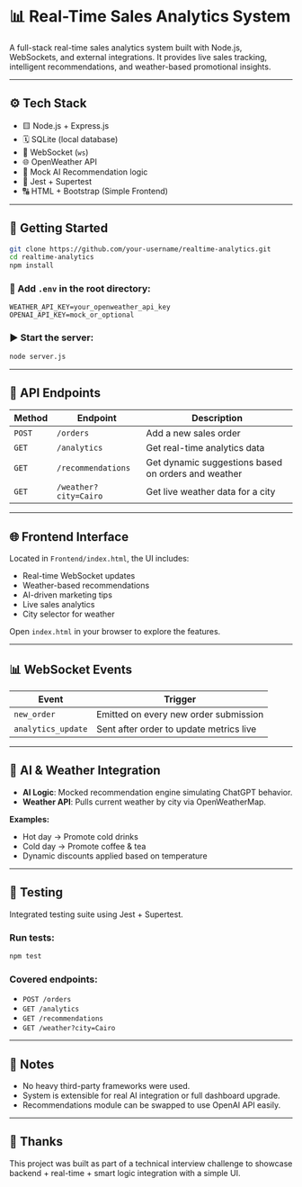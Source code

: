 # 📊 Real-Time Sales Analytics System

A full-stack real-time sales analytics system built with Node.js, WebSockets, and external integrations. It provides live sales tracking, intelligent recommendations, and weather-based promotional insights.

---

## ⚙️ Tech Stack

* 🟨 Node.js + Express.js
* 🗓️ SQLite (local database)
* 🛁 WebSocket (`ws`)
* 🌐 OpenWeather API
* 🧠 Mock AI Recommendation logic
* 🧪 Jest + Supertest
* 🔠 HTML + Bootstrap (Simple Frontend)

---

## 🚀 Getting Started

```bash
git clone https://github.com/your-username/realtime-analytics.git
cd realtime-analytics
npm install
```

### 📄 Add `.env` in the root directory:

```
WEATHER_API_KEY=your_openweather_api_key
OPENAI_API_KEY=mock_or_optional
```

### ▶️ Start the server:

```bash
node server.js
```

---

## 🛁 API Endpoints

| Method | Endpoint              | Description                                         |
| ------ | --------------------- | --------------------------------------------------- |
| `POST` | `/orders`             | Add a new sales order                               |
| `GET`  | `/analytics`          | Get real-time analytics data                        |
| `GET`  | `/recommendations`    | Get dynamic suggestions based on orders and weather |
| `GET`  | `/weather?city=Cairo` | Get live weather data for a city                    |

---

## 🌐 Frontend Interface

Located in `Frontend/index.html`, the UI includes:

* Real-time WebSocket updates
* Weather-based recommendations
* AI-driven marketing tips
* Live sales analytics
* City selector for weather

Open `index.html` in your browser to explore the features.

---

## 📊 WebSocket Events

| Event              | Trigger                                 |
| ------------------ | --------------------------------------- |
| `new_order`        | Emitted on every new order submission   |
| `analytics_update` | Sent after order to update metrics live |

---

## 🧠 AI & Weather Integration

* **AI Logic**: Mocked recommendation engine simulating ChatGPT behavior.
* **Weather API**: Pulls current weather by city via OpenWeatherMap.

**Examples:**

* Hot day → Promote cold drinks
* Cold day → Promote coffee & tea
* Dynamic discounts applied based on temperature

---

## 🧪 Testing

Integrated testing suite using Jest + Supertest.

### Run tests:

```bash
npm test
```

### Covered endpoints:

* `POST /orders`
* `GET /analytics`
* `GET /recommendations`
* `GET /weather?city=Cairo`

---

## 📌 Notes

* No heavy third-party frameworks were used.
* System is extensible for real AI integration or full dashboard upgrade.
* Recommendations module can be swapped to use OpenAI API easily.

---

## 🙌 Thanks

This project was built as part of a technical interview challenge to showcase backend + real-time + smart logic integration with a simple UI.

